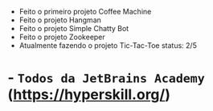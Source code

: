- Feito o primeiro projeto Coffee Machine 
- Feito o projeto Hangman
- Feito o projeto Simple Chatty Bot
- Feito o projeto Zookeeper
- Atualmente fazendo o projeto Tic-Tac-Toe status: 2/5


# - `Todos da JetBrains Academy` (https://hyperskill.org/)